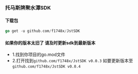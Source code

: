 ### 托马斯牌聚水潭SDK
#### 下载包
```go
go get -u github.com/f1748x/JstSDK
```
#### 如果你的版本太旧了 请及时更新sdk到最新版本
* 1.找到你项目的go.mod文件
* 2.打开找到``github.com/f1748x/JstSDK v0.0.3`` 如要更新版本至 ``github.com/f1748x/JstSDK v0.0.4``
```go 

```
